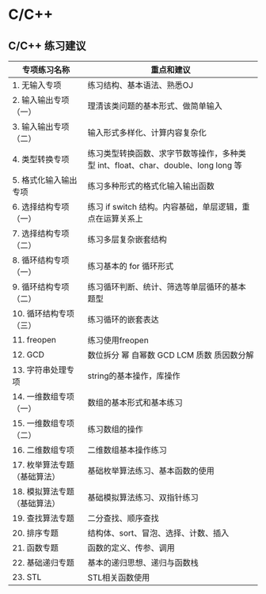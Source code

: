 # C/C++

## C/C++ 练习建议

| 专项练习名称 | 重点和建议 |
|--|--|
| 1. 无输入专项 | 练习结构、基本语法、熟悉OJ |
| 2. 输入输出专项（一） | 理清该类问题的基本形式、做简单输入 |
| 3. 输入输出专项（二） | 输入形式多样化、计算内容复杂化 |
| 4. 类型转换专项 | 练习类型转换函数、求字节数等操作，多种类型 int、float、char、double、long long 等 |
| 5. 格式化输入输出专项 | 练习多种形式的格式化输入输出函数 |
| 6. 选择结构专项（一） | 练习 if switch 结构。内容基础，单层逻辑，重点在运算关系上 |
| 7. 选择结构专项（二） | 练习多层复杂嵌套结构 |
| 8. 循环结构专项（一） | 练习基本的 for 循环形式 |
| 9. 循环结构专项（二） | 练习循环判断、统计、筛选等单层循环的基本题型 |
| 10. 循环结构专项（三） | 练习循环的嵌套表达 |
| 11. freopen | 练习使用freopen |
| 12. GCD | 数位拆分 幂 自幂数 GCD LCM 质数 质因数分解  |
| 13. 字符串处理专项 | string的基本操作，库操作 |
| 14. 一维数组专项（一） | 数组的基本形式和基本练习 |
| 15. 一维数组专项（二） | 练习数组的操作 |
| 16. 二维数组专项 | 二维数组基本操作练习 |
| 17. 枚举算法专题（基础算法） | 基础枚举算法练习、基本函数的使用 |
| 18. 模拟算法专题（基础算法） | 基础模拟算法练习、双指针练习 |
| 19. 查找算法专题 | 二分查找、顺序查找 |
| 20. 排序专题 | 结构体、sort、冒泡、选择、计数、插入 |
| 21. 函数专题 | 函数的定义、传参、调用 |
| 22. 基础递归专题 | 基本的递归思想、递归与函数栈 |
| 23. STL | STL相关函数使用 |
